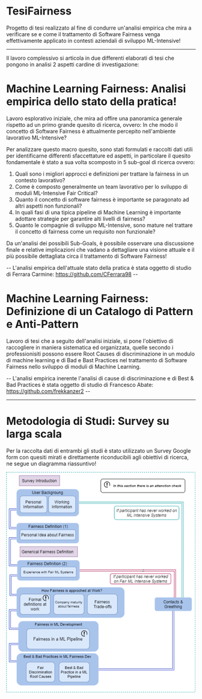 # TesiFairness

Progetto di tesi realizzato al fine di condurre un'analisi empirica che mira a verificare se e come il trattamento di Software Fairness 
venga effettivamente applicato in contesti aziendali di sviluppo ML-Intensive!

--------------------------------------------------------------------------------------------------------------------------------------
Il lavoro complessivo si articola in due differenti elaborati di tesi che pongono in analisi 2 aspetti cardine di investigazione:

# Machine Learning Fairness: Analisi empirica dello stato della pratica!

Lavoro esplorativo iniziale, che mira ad offire una panoramica generale rispetto ad un primo grande quesito di ricerca, ovvero:
In che modo il concetto di Software Fairness è attualmente percepito nell'ambiente lavorativo ML-Intensive?

Per analizzare questo macro quesito, sono stati formulati e raccolti dati utili per identificarne differenti sfaccettature ed aspetti,
in particolare il quesito fondamentale è stato a sua volta scomposto in 5 sub-goal di ricerca ovvero:

1) Quali sono i migliori approcci e definizioni per trattare la fairness in un contesto lavorativo?
2) Come è composto generalmente un team lavorativo per lo sviluppo di moduli ML-Intensive Fair Critical?
3) Quanto il concetto di software fairness è importante se paragonato ad altri aspetti non funzionali?
4) In quali fasi di una tipica pipeline di Machine Learning è importante adottare strategie per garantire alti livelli di fairness?
5) Quanto le compagnie di sviluppo ML-Intensive, sono mature nel trattare il concetto di fairness come un requisito non funzionale?

Da un'analisi dei possibili Sub-Goals, è possibile osservare una discussione finale e relative implicazioni che vadano a dettagliare
una visione attuale e il più possibile dettagliata circa il trattamento di Software Fairness!

-- L'analisi empirica dell'attuale stato della pratica è stata oggetto di studio di Ferrara Carmine: https://github.com/CFerrara98 --

# Machine Learning Fairness: Definizione di un Catalogo di Pattern e Anti-Pattern
Lavoro di tesi che a seguito dell'analisi iniziale, si pone l'obiettivo di raccogliere in maniera sistematica ed organizzata,
quelle secondo i professionisiti possono essere Root Causes di discriminazione in un modulo di machine learning e di Bad e Bast Practices 
nel trattamento di Software Fairness nello sviluppo di moduli di Machine Learning.

-- L'analisi empirica inerente l'analisi di cause di discriminazione e di Best & Bad Practices 
è stata oggetto di studio di Francesco Abate: https://github.com/frekkanzer2 --


---------------------------------------------------------------------------------------------------------------------------------------
# Metodologia di Studi: Survey su larga scala

Per la raccolta dati di entrambi gli studi è stato utilizzato un Survey Google form con quesiti mirati e direttamente riconducibili 
agli obiettivi di ricerca, ne segue un diagramma riassuntivo!

<p align="center"><img src="./Diagrammi/Survey Structural diagram.png" /></p>
